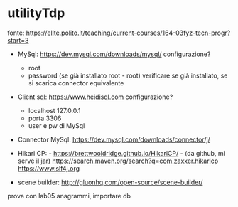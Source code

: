 # utilityTdp

fonte: https://elite.polito.it/teaching/current-courses/164-03fyz-tecn-progr?start=3

- MySql: https://dev.mysql.com/downloads/mysql/
  configurazione?
    - root
    - password
    (se già installato root - root)
  verificare se già installato, se si scarica connector equivalente
- Client sql: https://www.heidisql.com
  configurazione?
  - localhost 127.0.0.1
  - porta 3306
  - user e pw di MySql
- Connector MySql: https://dev.mysql.com/downloads/connector/j/
- Hikari CP: - https://brettwooldridge.github.io/HikariCP/
             - (da github, mi serve il jar) 
                https://search.maven.org/search?q=com.zaxxer.hikaricp
                https://www.slf4j.org

- scene builder: http://gluonhq.com/open-source/scene-builder/

prova con lab05 anagrammi, importare db
